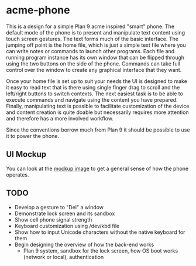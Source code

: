 # acme-phone

This is a design for a simple Plan 9 acme inspired "smart" phone. The default mode of
the phone is to present and manipulate text content using touch screen gestures. The text
forms much of the basic interface. The jumping off point is the home file, which is just a
simple text file where you can write notes or commands to launch other programs. Each file
and running program instance has its own window that can be flipped through using the two
buttons on the side of the phone. Commands can take full control over the window to create
any graphical interface that they want.

Once your home file is set up to suit your needs the UI is designed to make it easy to
read text that is there using single finger drag to scroll and the left/right buttons to
switch contexts. The next easiest task is to be able to execute commands and navigate
using the content you have prepared. Finally, manipulating text is possible to facilitate
customization of the device and content creation is quite doable but necessarily requires
more attention and therefore has a more involved workflow.

Since the conventions borrow much from Plan 9 it should be possible to use it to power the
phone.

## UI Mockup

You can look at the [mockup image](acme-phone-ui-mockups.png) to get a general sense of how the phone operates.

## TODO

* Develop a gesture to "Del" a window
* Demonstrate lock screen and its sandbox
* Show cell phone signal strength
* Keyboard customization using /dev/kbd file
* Show how to input Unicode characters without the native keyboard for them
* Begin designing the overview of how the back-end works
  * Plan 9 system, sandbox for the lock screen, how OS boot works (network or local), authentication
